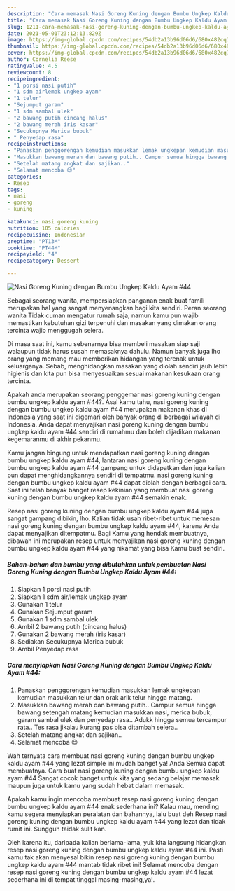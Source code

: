 ```yaml
---
description: "Cara memasak Nasi Goreng Kuning dengan Bumbu Ungkep Kaldu Ayam #44 yang nikmat Untuk Jualan"
title: "Cara memasak Nasi Goreng Kuning dengan Bumbu Ungkep Kaldu Ayam #44 yang nikmat Untuk Jualan"
slug: 1211-cara-memasak-nasi-goreng-kuning-dengan-bumbu-ungkep-kaldu-ayam-44-yang-nikmat-untuk-jualan
date: 2021-05-01T23:12:13.829Z
image: https://img-global.cpcdn.com/recipes/54db2a13b96d06d6/680x482cq70/nasi-goreng-kuning-dengan-bumbu-ungkep-kaldu-ayam-44-foto-resep-utama.jpg
thumbnail: https://img-global.cpcdn.com/recipes/54db2a13b96d06d6/680x482cq70/nasi-goreng-kuning-dengan-bumbu-ungkep-kaldu-ayam-44-foto-resep-utama.jpg
cover: https://img-global.cpcdn.com/recipes/54db2a13b96d06d6/680x482cq70/nasi-goreng-kuning-dengan-bumbu-ungkep-kaldu-ayam-44-foto-resep-utama.jpg
author: Cornelia Reese
ratingvalue: 4.5
reviewcount: 8
recipeingredient:
- "1 porsi nasi putih"
- "1 sdm airlemak ungkep ayam"
- "1 telur"
- "Sejumput garam"
- "1 sdm sambal ulek"
- "2 bawang putih cincang halus"
- "2 bawang merah iris kasar"
- "Secukupnya Merica bubuk"
- " Penyedap rasa"
recipeinstructions:
- "Panaskan penggorengan kemudian masukkan lemak ungkepan kemudian masukkan telur dan orak arik telur hingga matang."
- "Masukkan bawang merah dan bawang putih.. Campur semua hingga bawang setengah matang kemudian masukkan nasi, merica bubuk, garam sambal ulek dan penyedap rasa.. Adukk hingga semua tercampur rata.. Tes rasa jikalau kurang pas bisa ditambah selera.."
- "Setelah matang angkat dan sajikan.."
- "Selamat mencoba 😊"
categories:
- Resep
tags:
- nasi
- goreng
- kuning

katakunci: nasi goreng kuning 
nutrition: 105 calories
recipecuisine: Indonesian
preptime: "PT13M"
cooktime: "PT44M"
recipeyield: "4"
recipecategory: Dessert

---
```



![Nasi Goreng Kuning dengan Bumbu Ungkep Kaldu Ayam #44](https://img-global.cpcdn.com/recipes/54db2a13b96d06d6/680x482cq70/nasi-goreng-kuning-dengan-bumbu-ungkep-kaldu-ayam-44-foto-resep-utama.jpg)

Sebagai seorang wanita, mempersiapkan panganan enak buat famili merupakan hal yang sangat menyenangkan bagi kita sendiri. Peran seorang  wanita Tidak cuman mengatur rumah saja, namun kamu pun wajib memastikan kebutuhan gizi terpenuhi dan masakan yang dimakan orang tercinta wajib menggugah selera.

Di masa  saat ini, kamu sebenarnya bisa membeli masakan siap saji walaupun tidak harus susah memasaknya dahulu. Namun banyak juga lho orang yang memang mau memberikan hidangan yang terenak untuk keluarganya. Sebab, menghidangkan masakan yang diolah sendiri jauh lebih higienis dan kita pun bisa menyesuaikan sesuai makanan kesukaan orang tercinta. 



Apakah anda merupakan seorang penggemar nasi goreng kuning dengan bumbu ungkep kaldu ayam #44?. Asal kamu tahu, nasi goreng kuning dengan bumbu ungkep kaldu ayam #44 merupakan makanan khas di Indonesia yang saat ini digemari oleh banyak orang di berbagai wilayah di Indonesia. Anda dapat menyajikan nasi goreng kuning dengan bumbu ungkep kaldu ayam #44 sendiri di rumahmu dan boleh dijadikan makanan kegemaranmu di akhir pekanmu.

Kamu jangan bingung untuk mendapatkan nasi goreng kuning dengan bumbu ungkep kaldu ayam #44, lantaran nasi goreng kuning dengan bumbu ungkep kaldu ayam #44 gampang untuk didapatkan dan juga kalian pun dapat menghidangkannya sendiri di tempatmu. nasi goreng kuning dengan bumbu ungkep kaldu ayam #44 dapat diolah dengan berbagai cara. Saat ini telah banyak banget resep kekinian yang membuat nasi goreng kuning dengan bumbu ungkep kaldu ayam #44 semakin enak.

Resep nasi goreng kuning dengan bumbu ungkep kaldu ayam #44 juga sangat gampang dibikin, lho. Kalian tidak usah ribet-ribet untuk memesan nasi goreng kuning dengan bumbu ungkep kaldu ayam #44, karena Anda dapat menyajikan ditempatmu. Bagi Kamu yang hendak membuatnya, dibawah ini merupakan resep untuk menyajikan nasi goreng kuning dengan bumbu ungkep kaldu ayam #44 yang nikamat yang bisa Kamu buat sendiri.

<!--inarticleads1-->

##### Bahan-bahan dan bumbu yang dibutuhkan untuk pembuatan Nasi Goreng Kuning dengan Bumbu Ungkep Kaldu Ayam #44:

1. Siapkan 1 porsi nasi putih
1. Siapkan 1 sdm air/lemak ungkep ayam
1. Gunakan 1 telur
1. Gunakan Sejumput garam
1. Gunakan 1 sdm sambal ulek
1. Ambil 2 bawang putih (cincang halus)
1. Gunakan 2 bawang merah (iris kasar)
1. Sediakan Secukupnya Merica bubuk
1. Ambil  Penyedap rasa




<!--inarticleads2-->

##### Cara menyiapkan Nasi Goreng Kuning dengan Bumbu Ungkep Kaldu Ayam #44:

1. Panaskan penggorengan kemudian masukkan lemak ungkepan kemudian masukkan telur dan orak arik telur hingga matang.
1. Masukkan bawang merah dan bawang putih.. Campur semua hingga bawang setengah matang kemudian masukkan nasi, merica bubuk, garam sambal ulek dan penyedap rasa.. Adukk hingga semua tercampur rata.. Tes rasa jikalau kurang pas bisa ditambah selera..
1. Setelah matang angkat dan sajikan..
1. Selamat mencoba 😊




Wah ternyata cara membuat nasi goreng kuning dengan bumbu ungkep kaldu ayam #44 yang lezat simple ini mudah banget ya! Anda Semua dapat membuatnya. Cara buat nasi goreng kuning dengan bumbu ungkep kaldu ayam #44 Sangat cocok banget untuk kita yang sedang belajar memasak maupun juga untuk kamu yang sudah hebat dalam memasak.

Apakah kamu ingin mencoba membuat resep nasi goreng kuning dengan bumbu ungkep kaldu ayam #44 enak sederhana ini? Kalau mau, mending kamu segera menyiapkan peralatan dan bahannya, lalu buat deh Resep nasi goreng kuning dengan bumbu ungkep kaldu ayam #44 yang lezat dan tidak rumit ini. Sungguh taidak sulit kan. 

Oleh karena itu, daripada kalian berlama-lama, yuk kita langsung hidangkan resep nasi goreng kuning dengan bumbu ungkep kaldu ayam #44 ini. Pasti kamu tak akan menyesal bikin resep nasi goreng kuning dengan bumbu ungkep kaldu ayam #44 mantab tidak ribet ini! Selamat mencoba dengan resep nasi goreng kuning dengan bumbu ungkep kaldu ayam #44 lezat sederhana ini di tempat tinggal masing-masing,ya!.

